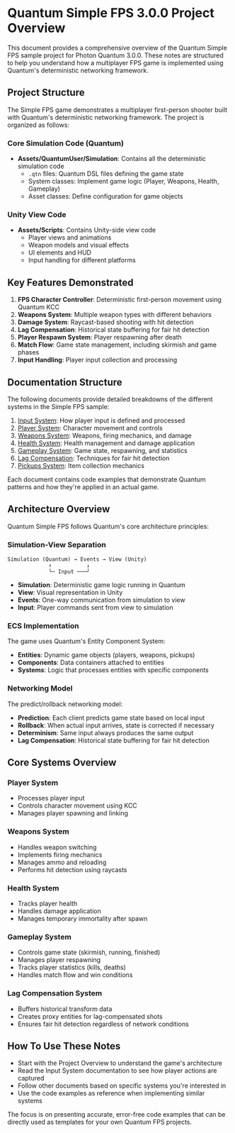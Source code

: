 # Quantum Simple FPS 3.0.0 Project Overview

This document provides a comprehensive overview of the Quantum Simple FPS sample project for Photon Quantum 3.0.0. These notes are structured to help you understand how a multiplayer FPS game is implemented using Quantum's deterministic networking framework.

## Project Structure

The Simple FPS game demonstrates a multiplayer first-person shooter built with Quantum's deterministic networking framework. The project is organized as follows:

### Core Simulation Code (Quantum)
- **Assets/QuantumUser/Simulation**: Contains all the deterministic simulation code
  - `.qtn` files: Quantum DSL files defining the game state
  - System classes: Implement game logic (Player, Weapons, Health, Gameplay)
  - Asset classes: Define configuration for game objects

### Unity View Code
- **Assets/Scripts**: Contains Unity-side view code
  - Player views and animations
  - Weapon models and visual effects
  - UI elements and HUD
  - Input handling for different platforms

## Key Features Demonstrated

1. **FPS Character Controller**: Deterministic first-person movement using Quantum KCC
2. **Weapons System**: Multiple weapon types with different behaviors
3. **Damage System**: Raycast-based shooting with hit detection
4. **Lag Compensation**: Historical state buffering for fair hit detection
5. **Player Respawn System**: Player respawning after death
6. **Match Flow**: Game state management, including skirmish and game phases
7. **Input Handling**: Player input collection and processing

## Documentation Structure

The following documents provide detailed breakdowns of the different systems in the Simple FPS sample:

1. [Input System](01-input-system.md): How player input is defined and processed
2. [Player System](02-player-system.md): Character movement and controls
3. [Weapons System](03-weapons-system.md): Weapons, firing mechanics, and damage
4. [Health System](04-health-system.md): Health management and damage application
5. [Gameplay System](05-gameplay-system.md): Game state, respawning, and statistics
6. [Lag Compensation](06-lag-compensation.md): Techniques for fair hit detection
7. [Pickups System](07-pickups-system.md): Item collection mechanics

Each document contains code examples that demonstrate Quantum patterns and how they're applied in an actual game.

## Architecture Overview

Quantum Simple FPS follows Quantum's core architecture principles:

### Simulation-View Separation

```
Simulation (Quantum) → Events → View (Unity)
             ↑           ↓
             └─ Input ───┘
```

- **Simulation**: Deterministic game logic running in Quantum
- **View**: Visual representation in Unity
- **Events**: One-way communication from simulation to view
- **Input**: Player commands sent from view to simulation

### ECS Implementation

The game uses Quantum's Entity Component System:
- **Entities**: Dynamic game objects (players, weapons, pickups)
- **Components**: Data containers attached to entities
- **Systems**: Logic that processes entities with specific components

### Networking Model

The predict/rollback networking model:
- **Prediction**: Each client predicts game state based on local input
- **Rollback**: When actual input arrives, state is corrected if necessary
- **Determinism**: Same input always produces the same output
- **Lag Compensation**: Historical state buffering for fair hit detection

## Core Systems Overview

### Player System
- Processes player input
- Controls character movement using KCC
- Manages player spawning and linking

### Weapons System
- Handles weapon switching
- Implements firing mechanics
- Manages ammo and reloading
- Performs hit detection using raycasts

### Health System
- Tracks player health
- Handles damage application
- Manages temporary immortality after spawn

### Gameplay System
- Controls game state (skirmish, running, finished)
- Manages player respawning
- Tracks player statistics (kills, deaths)
- Handles match flow and win conditions

### Lag Compensation System
- Buffers historical transform data
- Creates proxy entities for lag-compensated shots
- Ensures fair hit detection regardless of network conditions

## How To Use These Notes

- Start with the Project Overview to understand the game's architecture
- Read the Input System documentation to see how player actions are captured
- Follow other documents based on specific systems you're interested in
- Use the code examples as reference when implementing similar systems

The focus is on presenting accurate, error-free code examples that can be directly used as templates for your own Quantum FPS projects.
